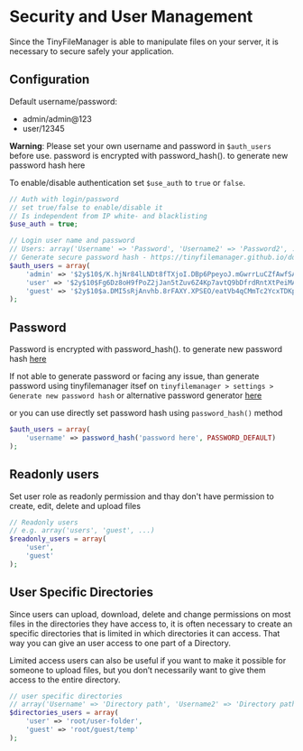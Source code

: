 # Security and User Management
Since the TinyFileManager is able to manipulate files on your server, it is necessary to secure safely your application.

## Configuration
Default username/password: 
* admin/admin@123 
* user/12345

**Warning**: Please set your own username and password in `$auth_users` before use. password is encrypted with password_hash(). to generate new password hash here

To enable/disable authentication set `$use_auth` to `true` or `false`.
```php
// Auth with login/password 
// set true/false to enable/disable it
// Is independent from IP white- and blacklisting
$use_auth = true;

// Login user name and password
// Users: array('Username' => 'Password', 'Username2' => 'Password2', ...)
// Generate secure password hash - https://tinyfilemanager.github.io/docs/pwd.html
$auth_users = array(
    'admin' => '$2y$10$/K.hjNr84lLNDt8fTXjoI.DBp6PpeyoJ.mGwrrLuCZfAwfSAGqhOW', //admin@123
    'user' => '$2y$10$Fg6Dz8oH9fPoZ2jJan5tZuv6Z4Kp7avtQ9bDfrdRntXtPeiMAZyGO', //12345
    'guest' => '$2y$10$a.DMI5sRjAnvhb.8rFAXY.XPSEO/eatVb4qCMmTc2YcxTDKp9xMyC' //guest
);
```

## Password
 Password is encrypted with password_hash(). to generate new password hash [here](https://tinyfilemanager.github.io/docs/pwd.html)

If not able to generate password or facing any issue, than generate password using tinyfilemanager itsef on `tinyfilemanager > settings > Generate new password hash` or alternative password generator [here](http://www.passwordtool.hu/php5-password-hash-generator)

or you can use directly set password hash using `password_hash()` method
```php
$auth_users = array(
    'username' => password_hash('password here', PASSWORD_DEFAULT)
);
```

## Readonly users
Set user role as readonly permission and thay don't have permission to create, edit, delete and upload files
```php
// Readonly users 
// e.g. array('users', 'guest', ...)
$readonly_users = array(
    'user',
    'guest'
);
```

## User Specific Directories

Since users can upload, download, delete and change permissions on most files in the directories they have access to, it is often necessary to create an specific directories that is limited in which directories it can access. That way you can give an user access to one part of a Directory.

Limited access users can also be useful if you want to make it possible for someone to upload files, but you don’t necessarily want to give them access to the entire directory.

```php
// user specific directories
// array('Username' => 'Directory path', 'Username2' => 'Directory path', ...)
$directories_users = array(
    'user' => 'root/user-folder',
    'guest' => 'root/guest/temp'
);
```
